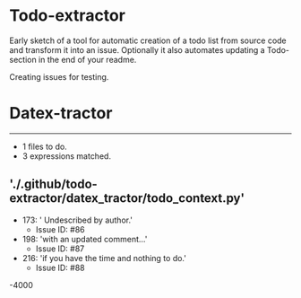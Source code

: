 # Todo-extractor
Early sketch of a tool for automatic creation of a todo list from source code and transform it into an issue. Optionally it also automates updating a Todo-section in the end of your readme.

Creating issues for testing.

# Datex-tractor
---
- 1 files to do.
- 3 expressions matched.

## './.github/todo-extractor/datex_tractor/todo_context.py'
- 173: ' Undescribed by author.'
  - Issue ID: #86
- 198: 'with an updated comment...'
  - Issue ID: #87
- 216: 'if you have the time and nothing to do.'
  - Issue ID: #88

-4000